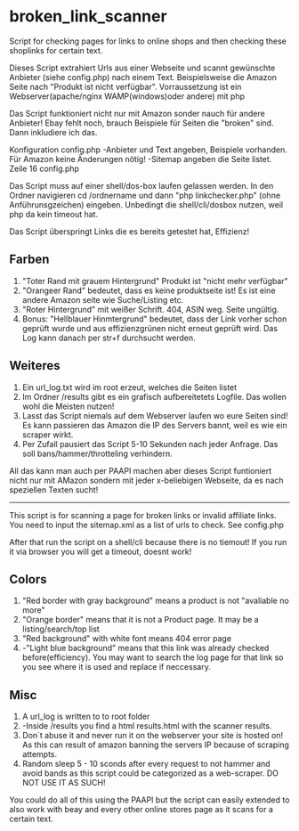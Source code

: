 # broken_link_scanner
Script for checking pages for links to online shops and then checking these shoplinks for certain text.

Dieses Script extrahiert Urls aus einer Webseite und scannt gewünschte Anbieter (siehe config.php) nach einem Text.
Beispielsweise die Amazon Seite nach "Produkt ist nicht verfügbar". Vorraussetzung ist ein Webserver(apache/nginx WAMP(windows)oder andere) mit php

Das Script funktioniert nicht nur mit Amazon sonder nauch für andere Anbieter! Ebay fehlt noch, brauch Beispiele für Seiten die "broken" sind. Dann inkludiere ich das.

Konfiguration config.php
-Anbieter und Text angeben, Beispiele vorhanden. Für Amazon keine Änderungen nötig!
-Sitemap angeben die Seite listet. Zeile 16 config.php

Das Script muss auf einer shell/dos-box laufen gelassen werden.
In den Ordner navigieren cd /ordnername und dann "php linkchecker.php" (ohne Anführunsgzeichen) eingeben. Unbedingt die shell/cli/dosbox nutzen, weil php da kein timeout hat.

Das Script überspringt Links die es bereits getestet hat, Effizienz!

## Farben
1. "Toter Rand mit grauem Hintergrund" Produkt ist "nicht mehr verfügbar"
2. "Orangeer Rand" bedeutet, dass es keine produktseite ist! Es ist eine andere Amazon seite wie Suche/Listing etc.
3. "Roter Hintergrund" mit weißer Schrift. 404, ASIN weg. Seite ungültig.
4. Bonus: "Hellblauer Hinmtergrund" bedeutet, dass der Link vorher schon geprüft wurde und aus effizienzgrünen nicht erneut geprüft wird. Das Log kann danach per str+f durchsucht werden.

## Weiteres
1. Ein url_log.txt wird im root erzeut, welches die Seiten listet
2. Im Ordner /results gibt es ein grafisch aufbereitetets Logfile. Das wollen wohl die Meisten nutzen!
3. Lasst das Script niemals auf dem Webserver laufen wo eure Seiten sind! Es kann passieren das Amazon die IP des Servers bannt, weil es wie ein scraper wirkt.
4. Per Zufall pausiert das Script 5-10 Sekunden nach jeder Anfrage. Das soll bans/hammer/throtteling verhindern.

All das kann man auch per PAAPI machen aber dieses Script funtioniert nicht nur mit AMazon sondern mit jeder x-beliebigen Webseite, da es nach speziellen Texten sucht!

-------------------------------------------------------------------------------

This script is for scanning a page for broken links or invalid affiliate links.
You need to input the sitemap.xml as a list of urls to check. See config.php

After that run the script on a shell/cli because there is no tiemout! If you run it via browser you will get a timeout, doesnt work!

## Colors
1. "Red border with gray background" means a product is not "avaliable no more"
2. "Orange border" means that it is not a Product page. It may be a listing/search/top list
3. "Red background" with white font means 404 error page
4. -"Light blue background" means that this link was already checked before(efficiency). You may want to search
the log page for that link so you see where it is used and replace if neccessary.

## Misc
1. A url_log is written to to root folder
2. -Inside /results you find a html results.html with the scanner results.
3. Don´t abuse it and never run it on the webserver  your site is hosted on! As this can result of amazon banning the servers IP because of scraping attempts.
4. Random sleep 5 - 10 sconds after every request to not hammer and avoid bands as this script could be categorized as a web-scraper.
DO NOT USE IT AS SUCH!


You could do all of this using the PAAPI but the script can easily extended to also work with beay and every other online stores page as it scans for a certain text.


